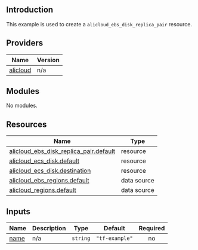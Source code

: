 <!-- BEGIN_TF_DOCS -->
## Introduction

This example is used to create a `alicloud_ebs_disk_replica_pair` resource.

## Providers

| Name | Version |
|------|---------|
| <a name="provider_alicloud"></a> [alicloud](#provider\_alicloud) | n/a |

## Modules

No modules.

## Resources

| Name | Type |
|------|------|
| [alicloud_ebs_disk_replica_pair.default](https://registry.terraform.io/providers/aliyun/alicloud/latest/docs/resources/ebs_disk_replica_pair) | resource |
| [alicloud_ecs_disk.default](https://registry.terraform.io/providers/aliyun/alicloud/latest/docs/resources/ecs_disk) | resource |
| [alicloud_ecs_disk.destination](https://registry.terraform.io/providers/aliyun/alicloud/latest/docs/resources/ecs_disk) | resource |
| [alicloud_ebs_regions.default](https://registry.terraform.io/providers/aliyun/alicloud/latest/docs/data-sources/ebs_regions) | data source |
| [alicloud_regions.default](https://registry.terraform.io/providers/aliyun/alicloud/latest/docs/data-sources/regions) | data source |

## Inputs

| Name | Description | Type | Default | Required |
|------|-------------|------|---------|:--------:|
| <a name="input_name"></a> [name](#input\_name) | n/a | `string` | `"tf-example"` | no |
<!-- END_TF_DOCS -->    